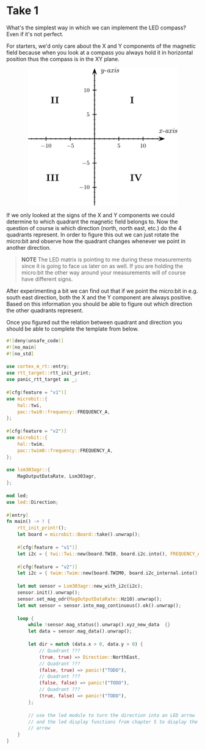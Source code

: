 # Take 1

What's the simplest way in which we can implement the LED compass? Even if it's not perfect.

For starters, we'd only care about the X and Y components of the magnetic field because when you
look at a compass you always hold it in horizontal position thus the compass is in the XY plane.

<p align="center">
<img class="white_bg" title="Quadrants" src="../assets/quadrants.png">
</p>

If we only looked at the signs of the X and Y components we could determine to which quadrant the
magnetic field belongs to. Now the question of course is which direction (north, north east, etc.)
do the 4 quadrants represent. In order to figure this out we can just rotate the micro:bit and observe
how the quadrant changes whenever we point in another direction.

> **NOTE** The LED matrix is pointing to me during these measurements since it
  is going to face us later on as well. If you are holding the micro:bit the other way
  around your measurements will of course have different signs.

After experimenting a bit we can find out that if we point the micro:bit in e.g. south east direction,
both the X and the Y component are always positive. Based on this information you should be able to
figure out which direction the other quadrants represent.

Once you figured out the relation between quadrant and direction you should be able to
complete the template from below.

``` rust
#![deny(unsafe_code)]
#![no_main]
#![no_std]

use cortex_m_rt::entry;
use rtt_target::rtt_init_print;
use panic_rtt_target as _;

#[cfg(feature = "v1")]
use microbit::{
    hal::twi,
    pac::twi0::frequency::FREQUENCY_A,
};

#[cfg(feature = "v2")]
use microbit::{
    hal::twim,
    pac::twim0::frequency::FREQUENCY_A,
};

use lsm303agr::{
    MagOutputDataRate, Lsm303agr,
};

mod led;
use led::Direction;

#[entry]
fn main() -> ! {
    rtt_init_print!();
    let board = microbit::Board::take().unwrap();

    #[cfg(feature = "v1")]
    let i2c = { twi::Twi::new(board.TWI0, board.i2c.into(), FREQUENCY_A::K100) };

    #[cfg(feature = "v2")]
    let i2c = { twim::Twim::new(board.TWIM0, board.i2c_internal.into(), FREQUENCY_A::K100) };

    let mut sensor = Lsm303agr::new_with_i2c(i2c);
    sensor.init().unwrap();
    sensor.set_mag_odr(MagOutputDataRate::Hz10).unwrap();
    let mut sensor = sensor.into_mag_continuous().ok().unwrap();

    loop {
        while !sensor.mag_status().unwrap().xyz_new_data  {}
        let data = sensor.mag_data().unwrap();

        let dir = match (data.x > 0, data.y > 0) {
            // Quadrant ???
            (true, true) => Direction::NorthEast,
            // Quadrant ???
            (false, true) => panic!("TODO"),
            // Quadrant ???
            (false, false) => panic!("TODO"),
            // Quadrant ???
            (true, false) => panic!("TODO"),
        };

        // use the led module to turn the direction into an LED arrow
        // and the led display functions from chapter 5 to display the
        // arrow
    }
}
```